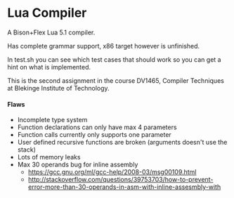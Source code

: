 Lua Compiler
============

A Bison+Flex Lua 5.1 compiler.

Has complete grammar support, x86 target however is unfinished.

In test.sh you can see which test cases that should work so you can get a hint on what is implemented.

This is the second assignment in the course DV1465, Compiler Techniques at Blekinge Institute of Technology.

#### Flaws

- Incomplete type system
- Function declarations can only have max 4 parameters
- Function calls currently only supports one parameter
- User defined recursive functions are broken (arguments doesn't use the stack)
- Lots of memory leaks
- Max 30 operands bug for inline assembly
    - https://gcc.gnu.org/ml/gcc-help/2008-03/msg00109.html
    - http://stackoverflow.com/questions/39753703/how-to-prevent-error-more-than-30-operands-in-asm-with-inline-assesmbly-with
